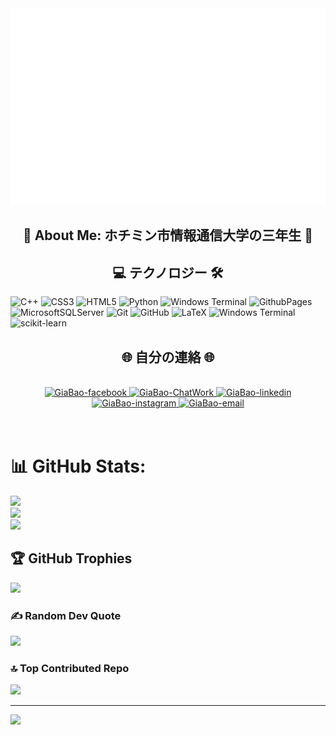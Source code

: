 <!-- GiaBaoPham -->
<a href="#" target="_blank">
  <img src="giabao_no1.svg" width="1200" alt="giabao" />
</a>
<h2 align="center"> 💫 About Me:
ホチミン市情報通信大学の三年生 💫</h2>

<h2 align="center">💻 テクノロジー 🛠</h2>

![C++](https://img.shields.io/badge/c++-%2300599C.svg?style=plastic&logo=c%2B%2B&logoColor=white)    ![CSS3](https://img.shields.io/badge/css3-%231572B6.svg?style=plastic&logo=css3&logoColor=white)    ![HTML5](https://img.shields.io/badge/html5-%23E34F26.svg?style=plastic&logo=html5&logoColor=white)    ![Python](https://img.shields.io/badge/python-3670A0?style=plastic&logo=python&logoColor=ffdd54)    ![Windows Terminal](https://img.shields.io/badge/Windows%20Terminal-%234D4D4D.svg?style=plastic&logo=windows-terminal&logoColor=white)    ![GithubPages](https://img.shields.io/badge/github%20pages-121013?style=plastic&logo=github&logoColor=white)    ![MicrosoftSQLServer](https://img.shields.io/badge/Microsoft%20SQL%20Server-CC2927?style=plastic&logo=microsoft%20sql%20server&logoColor=white)    ![Git](https://img.shields.io/badge/git-%23F05033.svg?style=plastic&logo=git&logoColor=white)    ![GitHub](https://img.shields.io/badge/github-%23121011.svg?style=plastic&logo=github&logoColor=white)    ![LaTeX](https://img.shields.io/badge/latex-%23008080.svg?style=plastic&logo=latex&logoColor=white)    ![Windows Terminal](https://img.shields.io/badge/Windows%20Terminal-%234D4D4D.svg?style=plastic&logo=windows-terminal&logoColor=white)    ![scikit-learn](https://img.shields.io/badge/scikit--learn-%23F7931E.svg?style=plastic&logo=scikit-learn&logoColor=white)

<h2 align="center">🌐 自分の連絡 🌐</h2>
<br>
<!-- https://icons8.com -->
<div align="center">
  
  <a href="https://www.facebook.com/pham.giabao.52438/" target="blank">
    <img src="https://img.icons8.com/bubbles/100/000000/facebook-new.png" alt="GiaBao-facebook" />
  </a>
  <a href="https://www.chatwork.com/3gdu4lej1zs4w" target="blank">
    <img src="https://img.icons8.com/?size=100&id=112787&format=png&color=000000" alt="GiaBao-ChatWork" />
  </a>
  <a href="https://www.linkedin.com/in/b%E1%BA%A3o-ph%E1%BA%A1m-gia-1a0785300/" target="blank">
    <img src="https://img.icons8.com/bubbles/100/000000/linkedin.png" alt="GiaBao-linkedin" />
  </a>
  <a href="https://www.instagram.com/phamgiabao2004/" target="blank">
    <img src="https://img.icons8.com/bubbles/100/000000/instagram.png" alt="GiaBao-instagram" />
  </a>
  <a href="mailto:22520115@gm.uit.edu.vn" target="top">
    <img src="https://img.icons8.com/bubbles/100/000000/apple-mail.png" alt="GiaBao-email" />
  </a>
</div>

<br>

<br>


# 📊 GitHub Stats:
![](https://github-readme-stats.vercel.app/api?username=GiaBaoPham&theme=dark&hide_border=false&include_all_commits=false&count_private=false)<br/>
![](https://github-readme-streak-stats.herokuapp.com/?user=GiaBaoPham&theme=dark&hide_border=false)<br/>
![](https://github-readme-stats.vercel.app/api/top-langs/?username=GiaBaoPham&theme=dark&hide_border=false&include_all_commits=false&count_private=false&layout=compact)

## 🏆 GitHub Trophies
![](https://github-profile-trophy.vercel.app/?username=GiaBaoPham&theme=radical&no-frame=false&no-bg=false&margin-w=4)

### ✍️ Random Dev Quote
![](https://quotes-github-readme.vercel.app/api?type=horizontal&theme=radical)

### 🔝 Top Contributed Repo
![](https://github-contributor-stats.vercel.app/api?username=GiaBaoPham&limit=5&theme=dark&combine_all_yearly_contributions=true)

---
[![](https://visitcount.itsvg.in/api?id=GiaBaoPham&icon=0&color=0)](https://visitcount.itsvg.in)

<!-- Proudly created with GPRM ( https://gprm.itsvg.in ) -->

